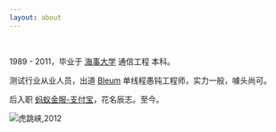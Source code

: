 ```yaml
---
layout: about
---
```

<br>

1989 - 2011，毕业于 [海事大学](http://www.shmtu.edu.cn/) 通信工程 本科。

测试行业从业人员，出道 [Bleum](http://www.bleum.com/en/home) 单线程愚钝工程师，实力一般，噱头尚可。

后入职 [蚂蚁金服-支付宝](http://www.alipay.com/)，花名辰志。至今。

![虎跳峡,2012](http://7xr6h2.com1.z0.glb.clouddn.com/Tiger-Leap.JPG)
